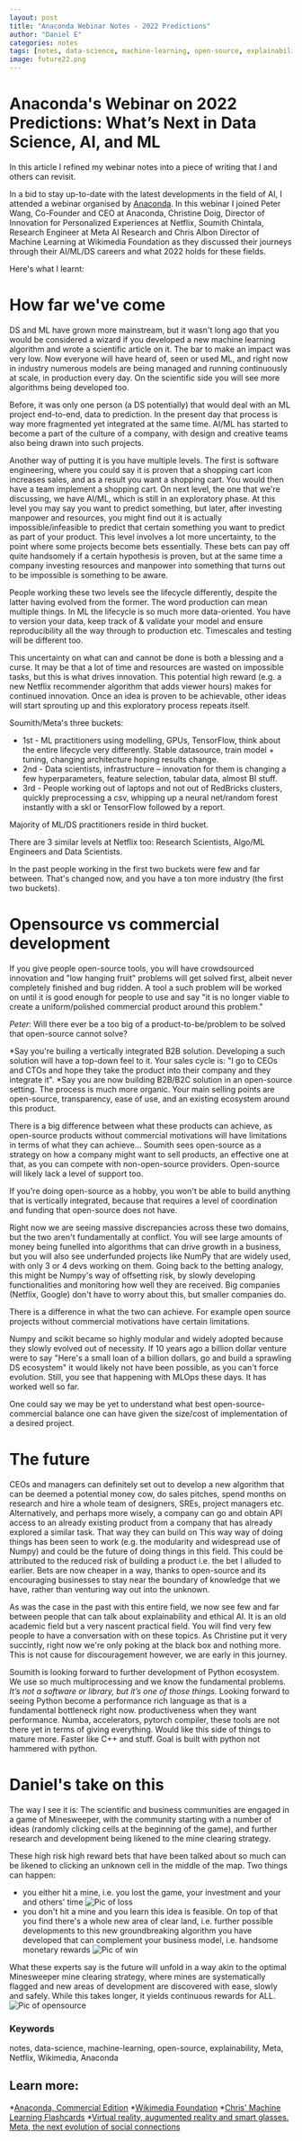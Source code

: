 ```yaml
---
layout: post
title: "Anaconda Webinar Notes - 2022 Predictions"
author: "Daniel E"
categories: notes
tags: [notes, data-science, machine-learning, open-source, explainability, Meta, Netflix, Wikimedia, Anaconda]
image: future22.png
---
```


# Anaconda's Webinar on 2022 Predictions: What’s Next in Data Science, AI, and ML 
In this article I refined my webinar notes into a piece of writing that I and others can revisit. 

In a bid to stay up-to-date with the latest developments in the field of AI, I attended a webinar organised by [Anaconda](https://www.anaconda.com/).
In this webinar I joined Peter Wang, Co-Founder and CEO at Anaconda, Christine Doig, Director of Innovation for Personalized Experiences at Netflix, Soumith Chintala, Research Engineer at Meta AI Research and Chris Albon Director of Machine Learning at Wikimedia Foundation as they discussed their journeys through their AI/ML/DS careers and what 2022 holds for these fields.

Here's what I learnt:

# How far we've come
DS and ML have grown more mainstream, but it wasn't long ago that you would be considered a wizard if you developed a new machine learning algorithm and wrote a scientific article on it.
The bar to make an impact was very low. Now everyone will have heard of, seen or used ML, and right now in industry numerous models are being managed and running continuously at scale, in production every day. On the scientific side you will see more algorithms being developed too.

Before, it was only one person (a DS potentially) that would deal with an ML project end-to-end, data to prediction. In the present day that process is way more fragmented yet integrated at the same time. AI/ML has started to become a part of the culture of a company, with design and creative teams also being drawn into such projects.

Another way of putting it is you have multiple levels. The first is software engineering, where you could say it is proven that a shopping cart icon increases sales, and as a result you want a shopping cart. You would then have a team implement a shopping cart. 
On next level, the one that we're discussing, we have AI/ML, which is still in an exploratory phase. At this level you may say you want to predict something, but later, after investing manpower and resources, you might find out it is actually impossible/infeasible to predict that certain something you want to predict as part of your product. This level involves a lot more uncertainty, to the point where some projects become bets essentially. These bets can pay off quite handsomely if a certain hypothesis is proven, but at the same time a company investing resources and manpower into something that turns out to be impossible is something to be aware.

People working these two levels see the lifecycle differently, despite the latter having evolved from the former. The word production can mean multiple things. In ML the lifecycle is so much more data-oriented. You have to version your data, keep track of & validate your model and ensure reproducibility all the way through to production etc. Timescales and testing will be different too.

This uncertainty on what can and cannot be done is both a blessing and a curse. It may be that a lot of time and resources are wasted on impossible tasks, but this is what drives innovation. This potential high reward (e.g. a new Netflix recommender algorithm that adds viewer hours) makes for continued innovation. Once an idea is proven to be achievable, other ideas will start sprouting up and this exploratory process repeats itself.

Soumith/Meta's three buckets:
* 1st -  ML practitioners using modelling, GPUs, TensorFlow, think about the entire lifecycle very differently. Stable datasource, train model + tuning, changing architecture hoping results change.
* 2nd - Data scientists, infrastructure – innovation for them is changing a few hyperparameters, feature selection, tabular data, almost BI stuff.
* 3rd - People working out of laptops and not out of RedBricks clusters, quickly preprocessing a csv, whipping up a neural net/random forest instantly with a skl or TensorFlow followed by a report.

Majority of ML/DS practitioners reside in third bucket.

There are 3 similar levels at Netflix too: Research Scientists, Algo/ML Engineers and Data Scientists.

In the past people working in the first two buckets were few and far between. That's changed now, and you have a ton more industry (the first two buckets).

# Opensource vs commercial development
If you give people open-source tools, you will have crowdsourced innovation and "low hanging fruit" problems will get solved first, albeit never completely finished and bug ridden. A tool a such problem will be worked on until it is good enough for people to use and say "it is no longer viable to create a uniform/polished commercial product around this problem."

*Peter*: Will there ever be a too big of a product-to-be/problem to be solved that open-source cannot solve? 

*Say you're builing a vertically integrated B2B solution. Developing a such solution will have a top-down feel to it. Your sales cycle is: "I go to CEOs and CTOs and hope they take the product into their company and they integrate it".
*Say you are now building B2B/B2C solution in an open-source setting. The process is much more organic. Your main selling points are open-source, transparency, ease of use, and an existing ecosystem around this product. 

There is a big difference between what these products can achieve, as open-source products without commercial motivations will have limitations in terms of what they can achieve... Soumith sees open-source as a strategy on how a company might want to sell products, an effective one at that, as you can compete with non-open-source providers. Open-source will likely lack a level of support too.

If you're doing open-source as a hobby, you won't be able to build anything that is vertically integrated, because that requires a level of coordination and funding that open-source does not have. 

Right now we are seeing massive discrepancies across these two domains, but the two aren't fundamentally at conflict.
You will see large amounts of money being funelled into algorithms that can drive growth in a business, but you will also see underfunded projects like NumPy that are widely used, with only 3 or 4 devs working on them. Going back to the betting analogy, this might be Numpy's way of offsetting risk, by slowly developing functionalities and monitoring how well they are received. Big companies (Netflix, Google) don't have to worry about this, but smaller companies do.

There is a difference in what the two can achieve. For example open source projects without commercial motivations have certain limitations.

Numpy and scikit became so highly modular and widely adopted because they slowly evolved out of necessity. If 10 years ago a billion dollar venture were to say "Here's a small loan of a billion dollars, go and build a sprawling DS ecosystem" it would likely not have been possible, as you can't force evolution. Still, you see that happening with MLOps these days. It has worked well so far. 

One could say we may be yet to understand what best open-source-commercial balance one can have given the size/cost of implementation of a desired project.


# The future
CEOs and managers can definitely set out to develop a new algorithm that can be deemed a potential money cow, do sales pitches, spend months on research and hire a whole team of designers, SREs, project managers etc.
Alternatively, and perhaps more wisely, a company can go and obtain API access to an already existing product from a company that has already explored a similar task. That way they can build on 
This way way of doing things has been seen to work (e.g. the modularity and widespread use of Numpy) and could be the future of doing things in this field. 
This could be attributed to the reduced risk of building a product i.e. the bet I alluded to earlier. Bets are now cheaper in a way, thanks to open-source and its encouraging businesses to stay near the boundary of knowledge that we have, rather than venturing way out into the unknown.

As was the case in the past with this entire field, we now see few and far between people that can talk about explainability and ethical AI. It is an old academic field but a very nascent practical field. You will find very few people to have a conversation with on these topics. As Christine put it very succintly, right now we're only poking at the black box and nothing more. This is not cause for discouragement however, we are early in this journey.

Soumith is looking forward to further development of Python ecosystem. We use so much multiprocessing and we know the fundamental problems. _It’s not a software or library, but it’s one of those things._ Looking forward to seeing Python become a performance rich language as that is a fundamental bottleneck right now. 
 productiveness when they want performance. 
 Numba, accelerators, pytorch compiler, these tools are not there yet in terms of giving everything. Would like this side of things to mature more. 
 Faster like C++ and stuff. 
 Goal is built with python not hammered with python.

# Daniel's take on this
The way I see it is: The scientific and business communities are engaged in a game of Minesweeper, with the community starting with a number of ideas (randomly clicking cells at the beginning of the game), and further research and development being likened to the mine clearing strategy.

These high risk high reward bets that have been talked about so much can be likened to clicking an unknown cell in the middle of the map. Two things can happen: 
* you either hit a mine, i.e. you lost the game, your investment and your and others' time
![Pic of loss](/assets/img/mine1.png)
* you don't hit a mine and you learn this idea is feasible. On top of that you find there's a whole new area of clear land, i.e. further possible developments to this new groundbreaking algorithm you have developed that can complement your business model, i.e. handsome monetary rewards 
![Pic of win](/assets/img/mine12.png)

What these experts say is the future will unfold in a way akin to the optimal Minesweeper mine clearing strategy, where mines are systematically flagged and new areas of development are discovered with ease, slowly and safely. While this takes longer, it yields continuous rewards for ALL.
![Pic of opensource](/assets/img/mine2.png)

### Keywords
notes, data-science, machine-learning, open-source, explainability, Meta, Netflix, Wikimedia, Anaconda 

## Learn more:
*[Anaconda, Commercial Edition](https://www.anaconda.com/products/commercial-edition)
*[Wikimedia Foundation](https://wikimediafoundation.org/)
*[Chris' Machine Learning Flashcards](https://machinelearningflashcards.com/)
*[Virtual reality, augumented reality and smart glasses. Meta, the next evolution of social connections](https://about.facebook.com/meta/)

